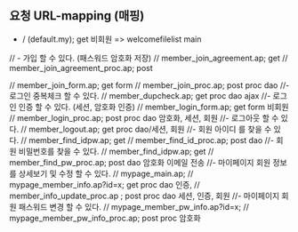 ## 요청 URL-mapping (매핑)
- / (default.my); get 비회원  => welcomefilelist 
	main

//	- 가입 할 수  있다. (패스워드 암호화 저장)
//	member_join_agreement.ap; get 
//	member_join_agreement_proc.ap; post 
	
//	member_join_form.ap; get form 
//	member_join_proc.ap; post proc dao 
//- 로그인 중복체크 할 수 있다.
//	member_dupcheck.ap; get proc dao ajax 
//- 로그인 인증 할 수  있다. (세션, 암호화 인증)
//	member_login_form.ap; get form 비회원
//	member_login_proc.ap; post proc dao 암호화, 세션, 회원
//- 로그아웃 할 수  있다.
//	member_logout.ap; get proc dao/세션, 회원
//- 회원 아이디 를 찾을 수 있다.
//	member_find_idpw.ap; get 
//	member_find_id_proc.ap; post dao
//- 회원 비밀번호를 찾을 수 있다.
//	member_find_idpw.ap; get 
//	member_find_pw_proc.ap; post  dao 암호화 이메일 전송
//- 마이페이지 회원 정보를 상세보기 및 수정 할 수 있다.
//  mypage_main.ap;
//	mypage_member_info.ap?id=x; get proc dao  인증,
//	member_info_update_proc.ap ; post proc dao 세션, 인증, 회원
//- 마이페이지  회원 패스워드 변경 할 수 있다.
//	mypage_member_pw_info.ap?id=x;
//	mypage_member_pw_info_proc.ap; post proc 암호화